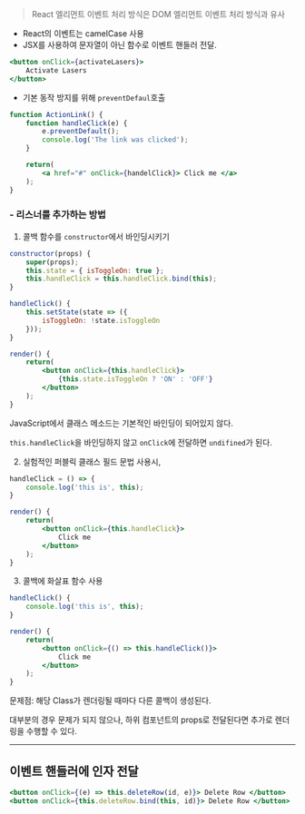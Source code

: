 > React 엘리먼트 이벤트 처리 방식은 DOM 엘리먼트 이벤트 처리 방식과 유사

- React의 이벤트는 camelCase 사용
- JSX를 사용하여 문자열이 아닌 함수로 이벤트 핸들러 전달.

```jsx
<button onClick={activateLasers}>
	Activate Lasers
</button>
```

- 기본 동작 방지를 위해 `preventDefaul`호출

```jsx
function ActionLink() {
	function handleClick(e) {
		e.preventDefault();
		console.log('The link was clicked');
	}

	return(
		<a href="#" onClick={handelClick}> Click me </a>
	);
}
```

### - 리스너를 추가하는 방법

1. 콜백 함수를 `constructor`에서 바인딩시키기

```jsx
constructor(props) {
	super(props);
	this.state = { isToggleOn: true };
	this.handleClick = this.handleClick.bind(this);
}

handleClick() {
	this.setState(state => ({
		isToggleOn: !state.isToggleOn
	}));
}

render() {
	return(
		<button onClick={this.handleClick}>
			{this.state.isToggleOn ? 'ON' : 'OFF'}
		</button>
	);
}
```

JavaScript에서 클래스 메소드는 기본적인 바인딩이 되어있지 않다.

`this.handleClick`을 바인딩하지 않고 `onClick`에 전달하면 `undifined`가 된다.

2. 실험적인 퍼블릭 클래스 필드 문법 사용시,

```jsx
handleClick = () => {
	console.log('this is', this);
}

render() {
	return(
		<button onClick={this.handleClick}>
			Click me
		</button>
	);
}
```

3. 콜백에 화살표 함수 사용

```jsx
handleClick() {
	console.log('this is', this);
}

render() {
	return(
		<button onClick={() => this.handleClick()}>
			Click me
		</button>
	);
}
```

문제점: 해당 Class가 렌더링될 때마다 다른 콜백이 생성된다.

대부분의 경우 문제가 되지 않으나, 하위 컴포넌트의 props로 전달된다면 추가로 렌더링을 수행할 수 있다.

---

## 이벤트 핸들러에 인자 전달

```jsx
<button onClick={(e) => this.deleteRow(id, e)}> Delete Row </button>
<button onClick={this.deleteRow.bind(this, id)}> Delete Row </button>
```